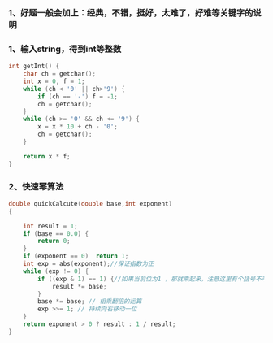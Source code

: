 ### 1、好题一般会加上：**经典，不错，挺好，太难了，好难**等关键字的说明



### 1、输入string，得到int等整数

~~~C++
int getInt() {
	char ch = getchar();
	int x = 0, f = 1;
	while (ch < '0' || ch>'9') {
		if (ch == '-') f = -1;
		ch = getchar();
	}
	while (ch >= '0' && ch <= '9') {
		x = x * 10 + ch - '0';
		ch = getchar();
	}

	return x * f;
}
~~~





### 2、快速幂算法





~~~cpp
double quickCalcute(double base,int exponent)
{

	int result = 1;
	if (base == 0.0) {
		return 0;
	}
	if (exponent == 0)  return 1;
	int exp = abs(exponent);//保证指数为正
	while (exp != 0) {
		if ((exp & 1) == 1) {//如果当前位为1 ，那就乘起来，注意这里有个括号不可缺少
			result *= base;
		}
		base *= base; // 相乘翻倍的运算
		exp >>= 1; // 持续向右移动一位
	}
	return exponent > 0 ? result : 1 / result;
}
~~~

